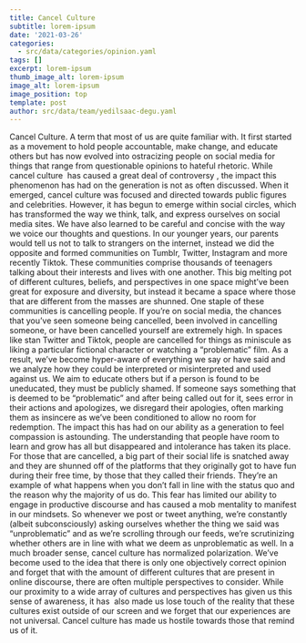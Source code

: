 ```yaml
---
title: Cancel Culture
subtitle: lorem-ipsum
date: '2021-03-26'
categories:
  - src/data/categories/opinion.yaml
tags: []
excerpt: lorem-ipsum
thumb_image_alt: lorem-ipsum
image_alt: lorem-ipsum
image_position: top
template: post
author: src/data/team/yedilsaac-degu.yaml
---
```

Cancel Culture. A term that most of us are quite familiar with. It first started as a movement to hold people accountable, make change, and educate others but has now evolved into ostracizing people on social media for things that range from questionable opinions to hateful rhetoric. While cancel culture  has caused a great deal of controversy , the impact this phenomenon has had on the generation is not as often discussed. When it emerged, cancel culture was focused and directed towards public figures and celebrities. However, it has begun to emerge within social circles, which has transformed the way we think, talk, and express ourselves on social media sites. We have also learned to be careful and concise with the way we voice our thoughts and questions. In our younger years, our parents would tell us not to talk to strangers on the internet, instead we did the opposite and formed communities on Tumblr, Twitter, Instagram and more recently Tiktok. These communities comprise thousands of teenagers talking about their interests and lives with one another. This big melting pot of different cultures, beliefs, and perspectives in one space might’ve been great for exposure and diversity, but instead it became a space where those that are different from the masses are shunned. One staple of these communities is cancelling people. If you’re on social media, the chances that you’ve seen someone being cancelled, been involved in cancelling someone, or have been cancelled yourself are extremely high. In spaces like stan Twitter and Tiktok, people are cancelled for things as miniscule as liking a particular fictional character or watching a “problematic” film. As a result, we’ve become hyper-aware of everything we say or have said and we analyze how they could be interpreted or misinterpreted and used against us. We aim to educate others but if a person is found to be uneducated, they must be publicly shamed. If someone says something that is deemed to be “problematic” and after being called out for it, sees error in their actions and apologizes, we disregard their apologies, often marking them as insincere as we’ve been conditioned to allow no room for redemption. The impact this has had on our ability as a generation to feel compassion is astounding. The understanding that people have room to learn and grow has all but disappeared and intolerance has taken its place. For those that are cancelled, a big part of their social life is snatched away and they are shunned off of the platforms that they originally got to have fun during their free time, by those that they called their friends. They’re an example of what happens when you don’t fall in line with the status quo and the reason why the majority of us do. This fear has limited our ability to engage in productive discourse and has caused a mob mentality to manifest in our mindsets. So whenever we post or tweet anything, we’re constantly (albeit subconsciously) asking ourselves whether the thing we said was “unproblematic” and as we’re scrolling through our feeds, we’re scrutinizing whether others are in line with what we deem as unproblematic as well. In a much broader sense, cancel culture has normalized polarization. We’ve become used to the idea that there is only one objectively correct opinion and forget that with the amount of different cultures that are present in online discourse, there are often multiple perspectives to consider. While our proximity to a wide array of cultures and perspectives has given us this sense of awareness, it has  also made us lose touch of the reality that these cultures exist outside of our screen and we forget that our experiences are not universal. Cancel culture has made us hostile towards those that remind us of it.
